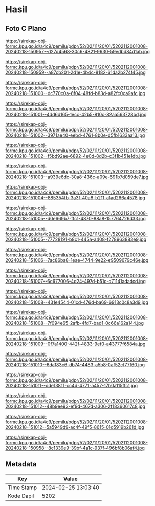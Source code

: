 # Hasil

## Foto C Plano

https://sirekap-obj-formc.kpu.go.id/a4c9/pemilu/pdpr/52/02/11/20/01/5202112001008-20240218-150957--d27d4568-30c6-4821-9630-59edbd84d1ab.jpg

https://sirekap-obj-formc.kpu.go.id/a4c9/pemilu/pdpr/52/02/11/20/01/5202112001008-20240218-150959--a87cb201-2d1e-4b4c-8182-61da2b274f45.jpg

https://sirekap-obj-formc.kpu.go.id/a4c9/pemilu/pdpr/52/02/11/20/01/5202112001008-20240218-151000--dc770c0a-6f04-48fd-b83d-a82fc0ca9afc.jpg

https://sirekap-obj-formc.kpu.go.id/a4c9/pemilu/pdpr/52/02/11/20/01/5202112001008-20240218-151001--4dd6d165-1ecc-42b5-810c-82aa563728bd.jpg

https://sirekap-obj-formc.kpu.go.id/a4c9/pemilu/pdpr/52/02/11/20/01/5202112001008-20240218-151002--3971ae40-eebd-4761-8b0e-d5fb1633aa13.jpg

https://sirekap-obj-formc.kpu.go.id/a4c9/pemilu/pdpr/52/02/11/20/01/5202112001008-20240218-151002--f5bd92ae-6892-4e0d-8d2b-c3f1b451e1db.jpg

https://sirekap-obj-formc.kpu.go.id/a4c9/pemilu/pdpr/52/02/11/20/01/5202112001008-20240218-151003--a939e6dc-30a8-436c-a09e-691b7d059de7.jpg

https://sirekap-obj-formc.kpu.go.id/a4c9/pemilu/pdpr/52/02/11/20/01/5202112001008-20240218-151004--885354fb-3a3f-40a8-b211-a1ad266a4578.jpg

https://sirekap-obj-formc.kpu.go.id/a4c9/pemilu/pdpr/52/02/11/20/01/5202112001008-20240218-151005--d0e669b7-ffc1-4870-88a8-157764726d33.jpg

https://sirekap-obj-formc.kpu.go.id/a4c9/pemilu/pdpr/52/02/11/20/01/5202112001008-20240218-151005--77728191-b8c1-445a-a408-f278963883e9.jpg

https://sirekap-obj-formc.kpu.go.id/a4c9/pemilu/pdpr/52/02/11/20/01/5202112001008-20240218-151006--7ac86ba8-1eae-4744-9e22-e9509679c46e.jpg

https://sirekap-obj-formc.kpu.go.id/a4c9/pemilu/pdpr/52/02/11/20/01/5202112001008-20240218-151007--6c677006-4d24-497d-b51c-c71141adadcd.jpg

https://sirekap-obj-formc.kpu.go.id/a4c9/pemilu/pdpr/52/02/11/20/01/5202112001008-20240218-151008--431e4544-01cd-476d-ba69-6913c0c8a3d9.jpg

https://sirekap-obj-formc.kpu.go.id/a4c9/pemilu/pdpr/52/02/11/20/01/5202112001008-20240218-151008--7f094e65-2afb-4fd7-bad1-0c66a162a144.jpg

https://sirekap-obj-formc.kpu.go.id/a4c9/pemilu/pdpr/52/02/11/20/01/5202112001008-20240218-151009--0f7a1400-442f-4833-9ef0-a43777f6584a.jpg

https://sirekap-obj-formc.kpu.go.id/a4c9/pemilu/pdpr/52/02/11/20/01/5202112001008-20240218-151010--6da183c6-db74-4483-a5b8-0af52cf77f60.jpg

https://sirekap-obj-formc.kpu.go.id/a4c9/pemilu/pdpr/52/02/11/20/01/5202112001008-20240218-151011--dde13811-cc4d-4771-a457-17b0a115ffc1.jpg

https://sirekap-obj-formc.kpu.go.id/a4c9/pemilu/pdpr/52/02/11/20/01/5202112001008-20240218-151012--48b9ee93-ef9d-467d-a306-2f18360617c8.jpg

https://sirekap-obj-formc.kpu.go.id/a4c9/pemilu/pdpr/52/02/11/20/01/5202112001008-20240218-151012--5a5949d9-ac4f-49f5-8615-01d5919b261d.jpg

https://sirekap-obj-formc.kpu.go.id/a4c9/pemilu/pdpr/52/02/11/20/01/5202112001008-20240218-150958--8c1339e9-39bf-4a1c-937f-496bf8b06af4.jpg


## Metadata

| Key        | Value               |
| ---------- | ------------------- |
| Time Stamp | 2024-02-25 13:03:40 |
| Kode Dapil | 5202                |



